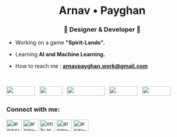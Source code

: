 <h1 align="center">Arnav • Payghan</h1>
<h3 align="center">🎍 Designer & Developer 🎍</h3>

-  Working on a game **"Spirit-Lands".**

-  Learning **AI and Machine Learning.**

-  How to reach me : **arnavpayghan.work@gmail.com**

<br>

<img src="https://img.shields.io/badge/-HTML-e34f26?logo=html5&logoColor=fff" height="25px" width="75px">&nbsp;&nbsp;&nbsp;<img src="https://img.shields.io/badge/-CSS-0073ff?logo=css3&logoColor=fff" height="25px" width="60px">&nbsp;&nbsp;&nbsp;<img src="https://img.shields.io/badge/-JavaScript-e9fa00?logo=javascript&logoColor=010101" height="25px" width="100px">&nbsp;&nbsp;&nbsp;<img src="https://img.shields.io/badge/-React-14c4fa?logo=react&logoColor=fff" height="25px" width="75px">&nbsp;&nbsp;&nbsp;<img src="https://img.shields.io/badge/-Python-011978?logo=python&logoColor=000" height="25px" width="75px">

<h3 align="left">Connect with me:</h3>
<p align="left">
<a href="https://twitter.com/arnavvv__" target="blank"><img align="center" src="https://raw.githubusercontent.com/rahuldkjain/github-profile-readme-generator/master/src/images/icons/Social/twitter.svg" alt="arnavvv__" height="30" width="40" /></a>
<a href="https://linkedin.com/in/arnav-payghan-8660a925b" target="blank"><img align="center" src="https://raw.githubusercontent.com/rahuldkjain/github-profile-readme-generator/master/src/images/icons/Social/linked-in-alt.svg" alt="arnav-payghan-8660a925b" height="30" width="40" /></a>
<a href="https://instagram.com/only.arnavvv" target="blank"><img align="center" src="https://raw.githubusercontent.com/rahuldkjain/github-profile-readme-generator/master/src/images/icons/Social/instagram.svg" alt="only.arnavvv" height="30" width="40" /></a>
<a href="https://dribbble.com/arnav-payghan" target="blank"><img align="center" src="https://raw.githubusercontent.com/rahuldkjain/github-profile-readme-generator/master/src/images/icons/Social/dribbble.svg" alt="arnav-payghan" height="30" width="40" /></a>
<a href="https://www.behance.net/arnav-payghan" target="blank"><img align="center" src="https://raw.githubusercontent.com/rahuldkjain/github-profile-readme-generator/master/src/images/icons/Social/behance.svg" alt="arnav-payghan" height="30" width="40" /></a>
</p>


